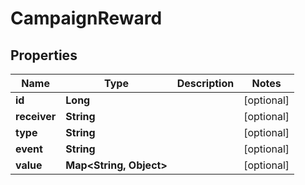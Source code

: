 # CampaignReward

## Properties
Name | Type | Description | Notes
------------ | ------------- | ------------- | -------------
**id** | **Long** |  |  [optional]
**receiver** | **String** |  |  [optional]
**type** | **String** |  |  [optional]
**event** | **String** |  |  [optional]
**value** | **Map&lt;String, Object&gt;** |  |  [optional]

